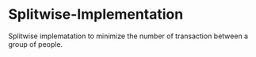 # Splitwise-Implementation
Splitwise implematation to minimize the number of transaction between a group of people.